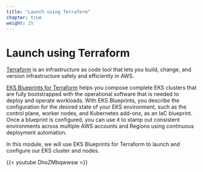 ```yaml
---
title: "Launch using Terraform"
chapter: true
weight: 25
---
```


# Launch using Terraform

[Terraform](https://www.terraform.io/) is an infrastructure as code tool that lets you build, change, and version infrastructure safely and efficiently in AWS.

[EKS Blueprints for Terraform](https://github.com/aws-ia/terraform-aws-eks-blueprints) helps you compose complete EKS clusters that are fully bootstrapped with the operational software that is needed to deploy and operate workloads. With EKS Blueprints, you describe the configuration for the desired state of your EKS environment, such as the control plane, worker nodes, and Kubernetes add-ons, as an IaC blueprint. Once a blueprint is configured, you can use it to stamp out consistent environments across multiple AWS accounts and Regions using continuous deployment automation.

In this module, we will use EKS Blueprints for Terraform to launch and configure our EKS cluster and nodes.

{{< youtube DhoZMbqwwsw >}}
